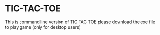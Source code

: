 # TIC-TAC-TOE
This is command line version of TIC TAC TOE
please download the exe file to play game (only for desktop users)
